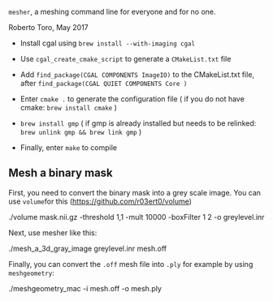 `mesher`, a meshing command line for everyone and for no one.

Roberto Toro, May 2017

* Install cgal using `brew install --with-imaging cgal` 

* Use `cgal_create_cmake_script` to generate a `CMakeList.txt` file
* Add `find_package(CGAL COMPONENTS ImageIO)` to the CMakeList.txt file, after `find_package(CGAL QUIET COMPONENTS Core )`
* Enter `cmake .` to generate the configuration file
    ( if you do not have cmake: `brew install cmake` )
* `brew install gmp`
    ( if gmp is already installed but needs to be relinked: `brew unlink gmp && brew link gmp` )
    
* Finally, enter `make` to compile

## Mesh a binary mask

First, you need to convert the binary mask into a grey scale image. You can use `volume`for this (https://github.com/r03ert0/volume)

./volume mask.nii.gz -threshold 1,1 -mult 10000 -boxFilter 1 2 -o greylevel.inr

Next, use mesher like this:

./mesh_a_3d_gray_image greylevel.inr mesh.off

Finally, you can convert the `.off` mesh file into `.ply` for example by using `meshgeometry`:

./meshgeometry_mac -i mesh.off -o mesh.ply

